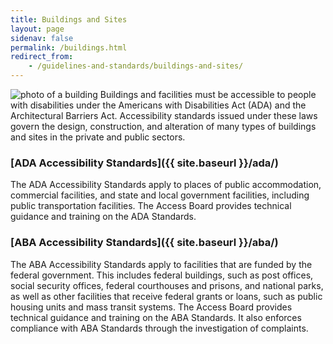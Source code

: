 ```yaml
---
title: Buildings and Sites
layout: page
sidenav: false
permalink: /buildings.html
redirect_from:
    - /guidelines-and-standards/buildings-and-sites/
---
```


<img src="{{site.baseurl}}/images/stock/building.jpg" class="img-right shadow radius-lg" alt="photo of a building" />
Buildings and facilities must be accessible to people with disabilities under the Americans with Disabilities Act (ADA) and the Architectural Barriers Act.  Accessibility standards issued under these laws govern the design, construction, and alteration of many types of buildings and sites in the private and public sectors.  


### [ADA Accessibility Standards]({{ site.baseurl }}/ada/)
The ADA Accessibility Standards apply to places of public accommodation, commercial facilities, and state and local government facilities, including public transportation facilities.  The Access Board provides technical guidance and training on the ADA Standards.  


###  [ABA Accessibility Standards]({{ site.baseurl }}/aba/)
The ABA Accessibility Standards apply to facilities that are funded by the federal government.   This includes federal buildings, such as post offices, social security offices, federal courthouses and prisons, and national parks, as well as other facilities that receive federal grants or loans, such as public housing units and mass transit systems.  The Access Board provides technical guidance and training on the ABA Standards.  It also enforces compliance with ABA Standards through the investigation of complaints.
